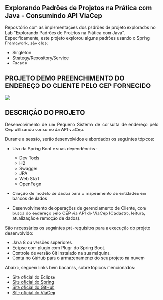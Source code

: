 <h2> Explorando Padrões de Projetos na Prática com Java - Consumindo API ViaCep </h2>

Repositório com as implementações dos padrões de projeto explorados no Lab "Explorando Padrões de Projetos na Prática com Java". Especificamente, este projeto explorou alguns padrões usando o Spring Framework, são eles:
- Singleton
- Strategy/Repository/Service
- Facade

<h2>PROJETO DEMO PREENCHIMENTO DO ENDEREÇO DO CLIENTE PELO CEP FORNECIDO</h2> 
<img src="http://img.shields.io/static/v1?label=STATUS&message=CONCLUIDO&color=GREEN&style=for-the-badge"/>

<h2>DESCRIÇÃO DO PROJETO</h2>

<p align="justify">
     Desenvolvimento de um Pequeno Sistema de consulta de endereço pelo Cep utilizando consumo da API viaCep.
</p>




Durante a sessão, serão desenvolvidos e abordados os seguintes tópicos:

* Uso da Spring Boot e suas dependências :
	* Dev Tools
	* H2
	* Swagger	
	* JPA
	* Web Start
	* OpenFeign

* Criação de modelo de dados para o mapeamento de entidades em bancos de dados
* Desenvolvimento de operações de gerenciamento de Cliente, com busca do endereço pelo CEP via API do ViaCep (Cadastro, leitura, atualização e remoção de dados).


São necessários os seguintes pré-requisitos para a execução do projeto desenvolvido:

* Java 8 ou versões superiores.
* Eclipse com plugin com Plugn do Spring Boot.
* Controle de versão Git instalado na sua máquina.
* Conta no GitHub para o armazenamento do seu projeto na nuvem.

Abaixo, seguem links bem bacanas, sobre tópicos mencionados:


* [Site oficial do Eclipse](https://www.eclipse.org/)
* [Site oficial do Spring](https://spring.io/)
* [Site oficial do GitHub](http://github.com/)
* [Site oficial do ViaCep](https://viacep.com.br/)